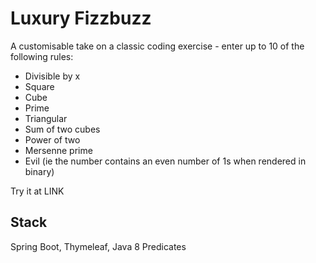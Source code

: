 # Luxury Fizzbuzz
A customisable take on a classic coding exercise - enter up to 10 of the following rules:

- Divisible by x
- Square
- Cube
- Prime
- Triangular
- Sum of two cubes
- Power of two
- Mersenne prime
- Evil (ie the number contains an even number of 1s when rendered in binary)

Try it at LINK

## Stack
Spring Boot, Thymeleaf, Java 8 Predicates
